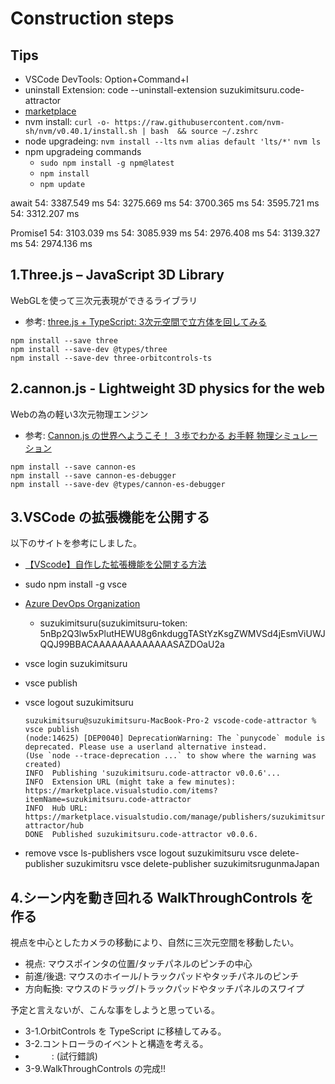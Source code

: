 # Construction steps

## Tips

- VSCode DevTools: Option+Command+I
- uninstall Extension: code --uninstall-extension suzukimitsuru.code-attractor
- [marketplace](https://marketplace.visualstudio.com/manage/publishers/suzukimitsrugunmajapan)
- nvm install: `curl -o- https://raw.githubusercontent.com/nvm-sh/nvm/v0.40.1/install.sh | bash  && source ~/.zshrc`
- node upgradeing: `nvm install --lts` `nvm alias default 'lts/*'` `nvm ls`
- npm upgradeing commands
  - `sudo npm install -g npm@latest`
  - `npm install`
  - `npm update`

await
54: 3387.549 ms
54: 3275.669 ms
54: 3700.365 ms
54: 3595.721 ms
54: 3312.207 ms

Promise1
54: 3103.039 ms
54: 3085.939 ms
54: 2976.408 ms
54: 3139.327 ms
54: 2974.136 ms

## 1.Three.js – JavaScript 3D Library

WebGLを使って三次元表現ができるライブラリ

- 参考: [three.js + TypeScript: 3次元空間で立方体を回してみる](https://qiita.com/FumioNonaka/items/dab4b854a1e3b541594c)

``` shell
npm install --save three
npm install --save-dev @types/three
npm install --save-dev three-orbitcontrols-ts
```

## 2.cannon.js - Lightweight 3D physics for the web

Webの為の軽い3次元物理エンジン

- 参考: [Cannon.js の世界へようこそ！ ３歩でわかる お手軽 物理シミュレーション](https://qiita.com/dsudo/items/66f41ef514344afeec4e)

``` shell
npm install --save cannon-es
npm install --save cannon-es-debugger
npm install --save-dev @types/cannon-es-debugger
```

## 3.VSCode の拡張機能を公開する

以下のサイトを参考にしました。

- [【VScode】自作した拡張機能を公開する方法](https://qiita.com/yusu79/items/44520c4c67864b0bb3e9)

- sudo npm install -g vsce
- [Azure DevOps Organization](https://dev.azure.com/suzukimitsuru/)
  - suzukimitsuru(suzukimitsuru-token: 5nBp2Q3lw5xPlutHEWU8g6nkduggTAStYzKsgZWMVSd4jEsmViUWJQQJ99BBACAAAAAAAAAAAAASAZDOaU2a
- vsce login suzukimitsuru
- vsce publish
- vsce logout suzukimitsuru

  ``` shell
  suzukimitsuru@suzukimitsuru-MacBook-Pro-2 vscode-code-attractor % vsce publish          
  (node:14625) [DEP0040] DeprecationWarning: The `punycode` module is deprecated. Please use a userland alternative instead.
  (Use `node --trace-deprecation ...` to show where the warning was created)
  INFO  Publishing 'suzukimitsuru.code-attractor v0.0.6'...
  INFO  Extension URL (might take a few minutes): https://marketplace.visualstudio.com/items?itemName=suzukimitsuru.code-attractor
  INFO  Hub URL: https://marketplace.visualstudio.com/manage/publishers/suzukimitsuru/extensions/code-attractor/hub
  DONE  Published suzukimitsuru.code-attractor v0.0.6.
  ```

- remove
  vsce ls-publishers
  vsce logout suzukimitsuru
  vsce delete-publisher suzukimitsru
  vsce delete-publisher suzukimitsrugunmaJapan

## 4.シーン内を動き回れる WalkThroughControls を作る

視点を中心としたカメラの移動により、自然に三次元空間を移動したい。

- 視点: マウスポインタの位置/タッチパネルのピンチの中心
- 前進/後退: マウスのホイール/トラックパッドやタッチパネルのピンチ
- 方向転換: マウスのドラッグ/トラックパッドやタッチパネルのスワイプ

予定と言えないが、こんな事をしようと思っている。

- 3-1.OrbitControls を TypeScript に移植してみる。
- 3-2.コントローラのイベントと構造を考える。
- 　　　: (試行錯誤)
- 3-9.WalkThroughControls の完成!!
